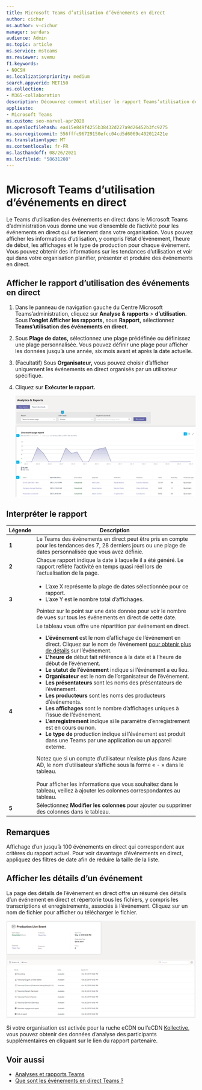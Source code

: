 ```yaml
---
title: Microsoft Teams d’utilisation d’événements en direct
author: cichur
ms.author: v-cichur
manager: serdars
audience: Admin
ms.topic: article
ms.service: msteams
ms.reviewer: svemu
f1.keywords:
- NOCSH
ms.localizationpriority: medium
search.appverid: MET150
ms.collection:
- M365-collaboration
description: Découvrez comment utiliser le rapport Teams’utilisation des événements en direct dans le Centre d’administration Microsoft Teams pour obtenir une vue d’ensemble de Teams activité d’événements en direct dans votre organisation.
appliesto:
- Microsoft Teams
ms.custom: seo-marvel-apr2020
ms.openlocfilehash: ea415e849f4255b38432d227a9d26452b3fc9275
ms.sourcegitcommit: 556fffc96729150efcc04cd5d6069c402012421e
ms.translationtype: MT
ms.contentlocale: fr-FR
ms.lasthandoff: 08/26/2021
ms.locfileid: "58631208"
---
```

# <a name="microsoft-teams-live-event-usage-report"></a>Microsoft Teams d’utilisation d’événements en direct

Le Teams d’utilisation des événements en direct dans le Microsoft Teams d’administration vous donne une vue d’ensemble de l’activité pour les événements en direct qui se tiennent dans votre organisation. Vous pouvez afficher les informations d’utilisation, y compris l’état d’événement, l’heure de début, les affichages et le type de production pour chaque événement. Vous pouvez obtenir des informations sur les tendances d’utilisation et voir qui dans votre organisation planifier, présenter et produire des événements en direct.

## <a name="view-the-live-event-usage-report"></a>Afficher le rapport d’utilisation des événements en direct

1. Dans le panneau de navigation gauche du Centre Microsoft Teams’administration, cliquez sur **Analyse & rapports**  >  **d’utilisation.** Sous **l’onglet Afficher les rapports,** sous **Rapport,** sélectionnez **Teams’utilisation des événements en direct.**
2. Sous **Plage de dates,** sélectionnez une plage prédéfinée ou définissez une plage personnalisée. Vous pouvez définir une plage pour afficher les données jusqu’à une année, six mois avant et après la date actuelle.
3. (Facultatif) Sous **Organisateur,** vous pouvez choisir d’afficher uniquement les événements en direct organisés par un utilisateur spécifique.
4. Cliquez sur **Exécuter le rapport.**  

    ![Capture d’écran du Teams d’utilisation des événements en direct dans le centre Teams d’administration avec des appels](../media/teams-live-event-usage-report-with-callouts.png "Capture d’écran du Teams d’utilisation des événements en direct dans le centre Teams d’administration avec des appels")

## <a name="interpret-the-report"></a>Interpréter le rapport

|Légende |Description  |
|--------|-------------|
|**1**   |Le Teams des événements en direct peut être pris en compte pour les tendances des 7, 28 derniers jours ou une plage de dates personnalisée que vous avez définie. |
|**2**   |Chaque rapport indique la date à laquelle il a été généré. Le rapport reflète l’activité en temps quasi réel lors de l’actualisation de la page. |
|**3**   |<ul><li>L’axe X représente la plage de dates sélectionnée pour ce rapport.</li> <li> L’axe Y est le nombre total d’affichages.</li> </ul>Pointez sur le point sur une date donnée pour voir le nombre de vues sur tous les événements en direct de cette date.|
|**4**   |Le tableau vous offre une répartition par événement en direct. <ul><li>**L’événement** est le nom d’affichage de l’événement en direct. Cliquez sur le nom de l’événement [pour obtenir plus de détails](#view-event-details) sur l’événement. </li> <li>**L’heure de** début fait référence à la date et à l’heure de début de l’événement.</li> <li>**Le statut de l’événement** indique si l’événement a eu lieu.  </li><li>**Organisateur** est le nom de l’organisateur de l’événement.</li> <li>**Les présentateurs** sont les noms des présentateurs de l’événement.</li><li>**Les producteurs** sont les noms des producteurs d’événements.</li><li>**Les affichages** sont le nombre d’affichages uniques à l’issue de l’événement.</li><li>**L’enregistrement** indique si le paramètre d’enregistrement est en cours ou non.</li><li>**Le type de** production indique si l’événement est produit dans une Teams par une application ou un appareil externe.</li></li> </ul>Notez que si un compte d’utilisateur n’existe plus dans Azure AD, le nom d’utilisateur s’affiche sous la forme « - » dans le tableau. <br><br>Pour afficher les informations que vous souhaitez dans le tableau, veillez à ajouter les colonnes correspondantes au tableau. |
|**5**   |Sélectionnez **Modifier les colonnes** pour ajouter ou supprimer des colonnes dans le tableau.|

## <a name="notes"></a>Remarques
Affichage d’un jusqu’à 100 événements en direct qui correspondent aux critères du rapport actuel. Pour voir davantage d’événements en direct, appliquez des filtres de date afin de réduire la taille de la liste.

## <a name="view-event-details"></a>Afficher les détails d’un événement

La page des détails de l’événement en direct offre un résumé des détails d’un événement en direct et répertorie tous les fichiers, y compris les transcriptions et enregistrements, associés à l’événement. Cliquez sur un nom de fichier pour afficher ou télécharger le fichier.

![Capture d’écran montrant les détails d’un événement en direct](../media/teams-live-event-usage-report-event-detail.png)

Si votre organisation est [](https://www.hivestreaming.com/partners/integration-partners/microsoft/) activée pour la ruche eCDN ou l’eCDN [Kollective,](https://kollective.com) vous pouvez obtenir des données d’analyse des participants supplémentaires en cliquant sur le lien du rapport partenaire.

## <a name="related-topics"></a>Voir aussi

- [Analyses et rapports Teams](teams-reporting-reference.md)
- [Que sont les événements en direct Teams ?](../teams-live-events/what-are-teams-live-events.md)
